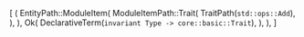 [
    (
        EntityPath::ModuleItem(
            ModuleItemPath::Trait(
                TraitPath(`std::ops::Add`),
            ),
        ),
        Ok(
            DeclarativeTerm(`invariant Type -> core::basic::Trait`),
        ),
    ),
]